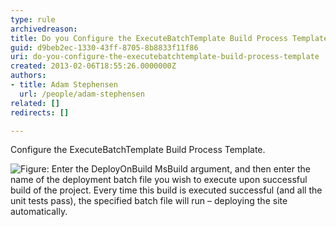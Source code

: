 ```yaml
---
type: rule
archivedreason: 
title: Do you Configure the ExecuteBatchTemplate Build Process Template?
guid: d9beb2ec-1330-43ff-8705-8b8833f11f86
uri: do-you-configure-the-executebatchtemplate-build-process-template
created: 2013-02-06T18:55:26.0000000Z
authors:
- title: Adam Stephensen
  url: /people/adam-stephensen
related: []
redirects: []

---
```


Configure the ExecuteBatchTemplate Build Process Template.

<!--endintro-->

![Figure: Enter the DeployOnBuild MsBuild argument, and then enter the name of the deployment batch file you wish to execute upon successful build of the project. Every time this build is executed successful (and all the unit tests pass), the specified batch file will run – deploying the site automatically.](configure-executebatch.jpg)
